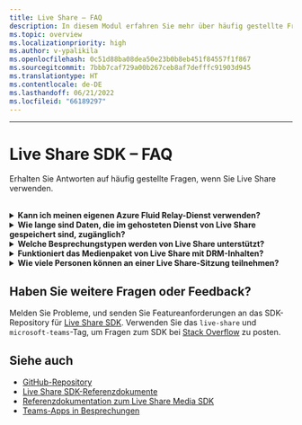 ```yaml
---
title: Live Share – FAQ
description: In diesem Modul erfahren Sie mehr über häufig gestellte Fragen zu Live Share.
ms.topic: overview
ms.localizationpriority: high
ms.author: v-ypalikila
ms.openlocfilehash: 0c51d88ba08dea50e23b0b8eb451f84557f1f867
ms.sourcegitcommit: 7bbb7caf729a00b267ceb8af7defffc91903d945
ms.translationtype: HT
ms.contentlocale: de-DE
ms.lasthandoff: 06/21/2022
ms.locfileid: "66189297"
---
```

---

# <a name="live-share-sdk-faq"></a>Live Share SDK – FAQ

Erhalten Sie Antworten auf häufig gestellte Fragen, wenn Sie Live Share verwenden.<br>

<br>

<details>

<summary><b>Kann ich meinen eigenen Azure Fluid Relay-Dienst verwenden?</b></summary>

Ja. Beim Erstellen der `TeamsFluidClient` Klasse können Sie eigene `AzureConnectionConfig`definieren. Live Share ordnet Container, die Sie erstellen, Besprechungen zu, aber Sie müssen Ihr eigenes Azure `ITokenProvider` erstellen, um Token für Ihre Container und regionale Anforderungen zu signieren. Weitere Informationen finden Sie in der Azure [Fluid Relay-Dokumentation](/azure/azure-fluid-relay/).

<br>

</details>

<details>

<summary><b>Wie lange sind Daten, die im gehosteten Dienst von Live Share gespeichert sind, zugänglich?</b></summary>

Alle Daten, die mittels Fluid-Container gesendet oder gespeichert wurden, die von dem von Live Share gehosteten Azure Fluid Relay-Dienst erstellt wurden, sind für 24 Stunden zugänglich. Wenn Sie Daten länger als 24 Stunden speichern möchten, können Sie unseren gehosteten Azure Fluid Relay-Dienst durch Ihren eigenen ersetzen. Alternativ können Sie Ihren eigenen Speicheranbieter parallel zum gehosteten Dienst von Live Share verwenden.

<br>

</details>

<details>

<summary><b>Welche Besprechungstypen werden von Live Share unterstützt?</b></summary>

Derzeit werden nur geplante Besprechungen unterstützt, und alle Teilnehmer müssen sich im Besprechungskalender befinden. Besprechungstypen wie 1:1-Anrufe, Gruppenanrufe und Besprechungen werden nicht unterstützt.

<br>

</details>

<details>

<summary><b>Funktioniert das Medienpaket von Live Share mit DRM-Inhalten?</b></summary>

Nein. Teams unterstützt derzeit keine verschlüsselten Medien für Registerkartenanwendungen.

<br>

</details>

<details>
<summary><b>Wie viele Personen können an einer Live Share-Sitzung teilnehmen?</b></summary>

Derzeit unterstützt Live Share maximal 100 Teilnehmer pro Sitzung.

<br>

</details>

## <a name="have-more-questions-or-feedback"></a>Haben Sie weitere Fragen oder Feedback?

Melden Sie Probleme, und senden Sie Featureanforderungen an das SDK-Repository für [Live Share SDK](https://github.com/microsoft/live-share-sdk). Verwenden Sie das `live-share` und `microsoft-teams`-Tag, um Fragen zum SDK bei [Stack Overflow](https://stackoverflow.com/questions/tagged/live-share+microsoft-teams) zu posten.

## <a name="see-also"></a>Siehe auch

- [GitHub-Repository](https://github.com/microsoft/live-share-sdk)
- [Live Share SDK-Referenzdokumente](/javascript/api/@microsoft/live-share/)
- [Referenzdokumentation zum Live Share Media SDK](/javascript/api/@microsoft/live-share-media/)
- [Teams-Apps in Besprechungen](teams-apps-in-meetings.md)
